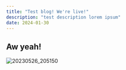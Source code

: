 ```yaml
---
title: "Test blog! We're live!"
description: "test description lorem ipsum"
date: 2024-01-30
---
```


## Aw yeah!
![20230526_205150](https://github.com/TheMajorTechie/HelmHUD/assets/29270676/979d598d-daa0-4ff2-a034-bfd2eecb12b7)

